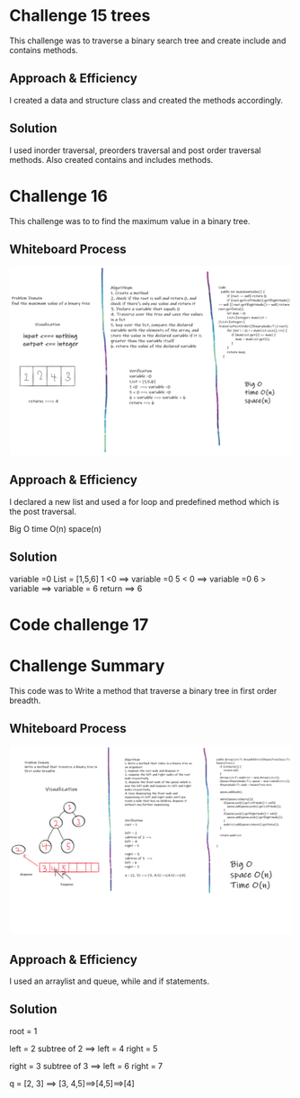 # Challenge 15 trees

This challenge was to traverse a binary search tree and create include and contains methods.

## Approach & Efficiency

I created a data and structure class and created the methods accordingly.

## Solution

I used inorder traversal, preorders traversal and post order traversal methods. Also created contains and includes methods.

# Challenge 16

This challenge was to to find the maximum value in a binary tree.

## Whiteboard Process

![image](maximumValue.png)

## Approach & Efficiency

I declared a new list and used a for loop and predefined method which is the post traversal.

Big O
time O(n)
space(n)

## Solution

variable =0
List = [1,5,6]
1 <0 ==> variable =0
5 < 0 ==> variable =0
6 > variable ==> variable = 6
return ==> 6

# Code challenge 17
# Challenge Summary
This code was to Write a method that traverse a binary tree in first order breadth.

## Whiteboard Process
![image](breadthTraversal.png)

## Approach & Efficiency
I used an arraylist and queue, while and if statements. 

## Solution
root = 1

left = 2
subtree of 2 ==>
left = 4
right = 5

right = 3
subtree of 3  ==>
left = 6
right = 7

q = [2, 3] ==> [3, 4,5]==>[4,5]==>[4]